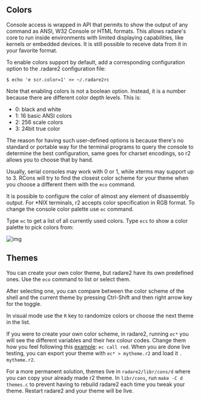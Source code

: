 ## Colors

Console access is wrapped in API that permits to show the output of any command as ANSI, W32 Console or HTML formats. This allows radare's core to run inside environments with limited displaying capabilities, like kernels or embedded devices. It is still possible to receive data from it in your favorite format.

To enable colors support by default, add a corresponding configuration option to the .radare2 configuration file:

```console
$ echo 'e scr.color=1' >> ~/.radare2rc
```

Note that enabling colors is not a boolean option. Instead, it is a number because there are different color depth levels. This is:

* 0: black and white
* 1: 16 basic ANSI colors
* 2: 256 scale colors
* 3: 24bit true color

The reason for having such user-defined options is because there's no standard or portable way for the terminal programs to query the console to determine the best configuration, same goes for charset encodings, so r2 allows you to choose that by hand.

Usually, serial consoles may work with 0 or 1, while xterms may support up to 3. RCons will try to find the closest color scheme for your theme when you choose a different them with the `eco` command.

It is possible to configure the color of almost any element of disassembly output. For *NIX terminals, r2 accepts color specification in RGB format. To change the console color palette use `ec` command.

Type `ec` to get a list of all currently used colors. Type `ecs` to show a color palette to pick colors from:

![img](r2pal.png)

## Themes

You can create your own color theme, but radare2 have its own predefined ones. Use the `eco` command to list or select them.

After selecting one, you can compare between the color scheme of the shell and the current theme by pressing Ctrl-Shift and then right arrow key for the toggle.

In visual mode use the `R` key to randomize colors or choose the next theme in the list.

If you were to create your own color scheme, in radare2, running `ec*` you will see the different variables and their hex colour codes. Change them how you feel following this [example](https://www.radare.org/advent/14.html): `ec call red`. When you are done live testing, you can export your theme with `ec* > mytheme.r2`  and load it `. mytheme.r2`. 

For a more permanent solution, themes live in `radare2/libr/cons/d` where you can copy your already made r2 theme. In `libr/cons`, run `make -C d themes.c` to prevent having to rebuild radare2 each time you tweak your theme. Restart radare2 and your theme will be live. 
